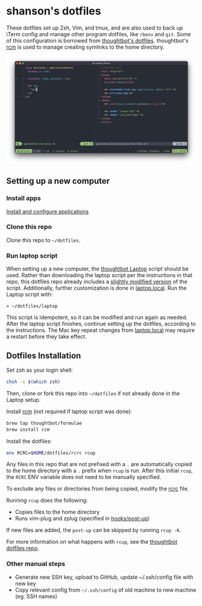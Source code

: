 # shanson's dotfiles

These dotfiles set up Zsh, Vim, and tmux, and are also used to back up iTerm
config and manage other program dotfiles, like `rbenv` and `git`. Some of this
configuration is borrowed from [thoughtbot's dotfiles][thoughtfiles].
thoughtbot's [rcm][rcm] is used to manage creating symlinks to the home
directory.

![Terminal Screenshot](iterm/screenshot.png)

## Setting up a new computer

### Install apps

[Install and configure applications](./docs/applications.md)

### Clone this repo

Clone this repo to `~/dotfiles`.

### Run laptop script

When setting up a new computer, the [thoughtbot
Laptop](https://github.com/thoughtbot/laptop) script should be used. Rather than
downloading the laptop script per the instructions in that repo, this dotfiles
repo already includes a [slightly modified version](laptop) of the script.
Additionally, further customization is done in [laptop.local](laptop.local). Run
the Laptop script with:

```
> ~/dotfiles/laptop
```

This script is idempotent, so it can be modified and run again as needed. After
the laptop script finishes, continue setting up the dotfiles, according to the
instructions. The Mac key repeat changes from [laptop.local](laptop.local) may
require a restart before they take effect.

## Dotfiles Installation

Set zsh as your login shell:

```bash
chsh -s $(which zsh)
```

Then, clone or fork this repo into `~/dotfiles` if not already done in the
Laptop setup.

Install [rcm][rcm] (not required if laptop script was done):

```bash
brew tap thoughtbot/formulae
brew install rcm
```

Install the dotfiles:

```bash
env RCRC=$HOME/dotfiles/rcrc rcup
```

Any files in this repo that are not prefixed with a `.` are automatically copied
to the home directory with a `.` prefix when `rcup` is run. After this initial `rcup`, the `RCRC`
ENV variable does not need to be manually specified.

To exclude any files or directories from being copied, modify the [rcrc](rcrc) file.

Running `rcup` does the following:

* Copies files to the home directory
* Runs vim-plug and zplug (specified in [hooks/post-up]())

If new files are added, the `post-up` can be skipped by running `rcup -K`.

For more information on what happens with `rcup`, see the [thoughtbot dotfiles
repo][thoughtfiles].

### Other manual steps

* Generate new SSH key, upload to GitHub, update ~/.ssh/config file with new key
* Copy relevant config from `~/.ssh/config` of old machine to new machine (eg.
  SSH names)

[thoughtfiles]: https://github.com/thoughtbot/dotfiles
[rcm]: https://github.com/thoughtbot/rcm
